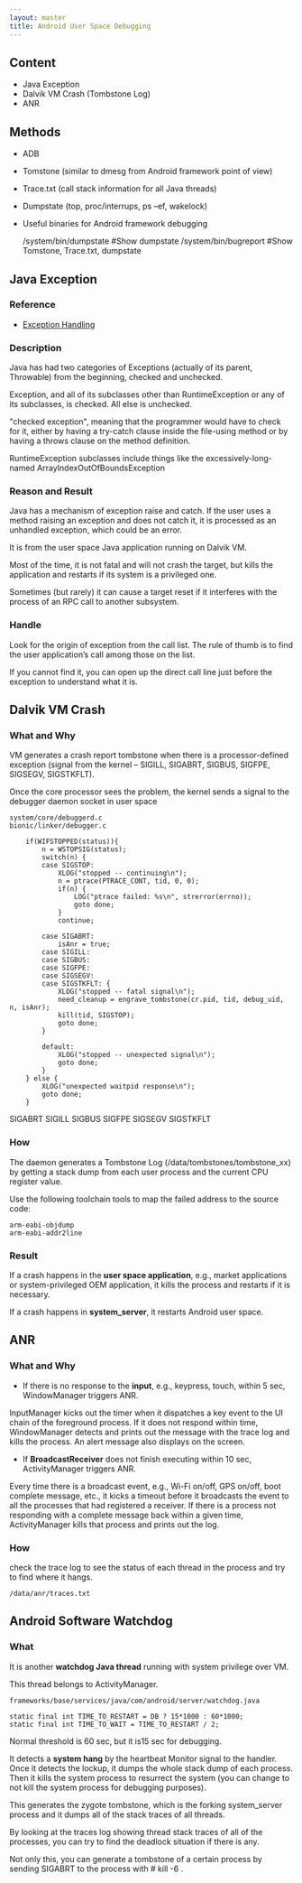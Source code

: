```yaml
---
layout: master
title: Android User Space Debugging
---
```


## Content

- Java Exception
- Dalvik VM Crash (Tombstone Log)
- ANR

## Methods

- ADB
- Tomstone (similar to dmesg from Android framework point of view)
- Trace.txt (call stack information for all Java threads)
- Dumpstate (top, proc/interrups, ps –ef, wakelock)
- Useful binaries for Android framework debugging

    /system/bin/dumpstate #Show dumpstate
    /system/bin/bugreport #Show Tomstone, Trace.txt, dumpstate

## Java Exception

### Reference

* [Exception Handling](http://androidcookbook.com/Recipe.seam;jsessionid=5424397F3130CE7769FF47DD67742911?recipeId=75&recipeFrom=ViewTOC)
 
### Description

Java has had two categories of Exceptions (actually of its parent, Throwable) from the beginning, checked and unchecked.

Exception, and all of its subclasses other than RuntimeException or any of its subclasses, is checked. All else is unchecked.

"checked exception", meaning that the programmer would have to check for it, either by having a try-catch clause inside the file-using method or by having a throws clause on the method definition. 

RuntimeException subclasses include things like the excessively-long-named ArrayIndexOutOfBoundsException


### Reason and Result

Java has a mechanism of exception raise and catch. If the user uses a method raising an exception and does not catch it, it is processed as an unhandled exception, which could be an error.

It is from the user space Java application running on Dalvik VM.

Most of the time, it is not fatal and will not crash the target, but kills the application and restarts if its system is a privileged one.

Sometimes (but rarely) it can cause a target reset if it interferes with the process of an RPC call to another subsystem.

### Handle

Look for the origin of exception from the call list. The rule of thumb is to find the user application’s call among those on the list.

If you cannot find it, you can open up the direct call line just before the exception to understand what it is.


## Dalvik VM Crash

### What and Why

VM generates a crash report tombstone when there is a processor-defined exception (signal from the kernel – SIGILL, SIGABRT, SIGBUS, SIGFPE, SIGSEGV, SIGSTKFLT).

Once the core processor sees the problem, the kernel sends a signal to the debugger daemon socket in user space 

    system/core/debuggerd.c 
    bionic/linker/debugger.c

        if(WIFSTOPPED(status)){
            n = WSTOPSIG(status);
            switch(n) {
            case SIGSTOP:
                XLOG("stopped -- continuing\n");
                n = ptrace(PTRACE_CONT, tid, 0, 0);
                if(n) {
                    LOG("ptrace failed: %s\n", strerror(errno));
                    goto done;
                }
                continue;

            case SIGABRT:
                isAnr = true;
            case SIGILL:
            case SIGBUS:
            case SIGFPE:
            case SIGSEGV:
            case SIGSTKFLT: {
                XLOG("stopped -- fatal signal\n");
                need_cleanup = engrave_tombstone(cr.pid, tid, debug_uid, n, isAnr);
                kill(tid, SIGSTOP);
                goto done;
            }

            default:
                XLOG("stopped -- unexpected signal\n");
                goto done;
            }
        } else {
            XLOG("unexpected waitpid response\n");
            goto done;
        }

SIGABRT
SIGILL
SIGBUS
SIGFPE
SIGSEGV
SIGSTKFLT


### How

The daemon generates a Tombstone Log (/data/tombstones/tombstone_xx) by getting a stack dump from each user process and the current CPU register value.

Use the following toolchain tools to map the failed address to the source code:

    arm-eabi-objdump
    arm-eabi-addr2line


### Result

If a crash happens in the **user space application**, e.g., market applications or system-privileged OEM application, it kills the process and restarts if it is necessary.

If a crash happens in **system_server**, it restarts Android user space.

## ANR

### What and Why


- If there is no response to the **input**, e.g., keypress, touch, within 5 sec, WindowManager triggers ANR.

InputManager kicks out the timer when it dispatches a key event to the UI chain of the foreground process. If it does not respond within time, WindowManager detects and prints out the message with the trace log and kills the process. An alert message also displays on the screen.

- If **BroadcastReceiver** does not finish executing within 10 sec, ActivityManager triggers ANR.

Every time there is a broadcast event, e.g., Wi-Fi on/off, GPS on/off, boot complete message, etc., it kicks a timeout before it broadcasts the event to all the processes that had registered a receiver. If there is a process not responding with a complete message back within a given time, ActivityManager kills that process and prints out the log.

### How

check the trace log to see the status of each thread in the process and try to find where it hangs.

    /data/anr/traces.txt

## Android Software Watchdog

### What

It is another **watchdog Java thread** running with system privilege over VM.

This thread belongs to ActivityManager.

    frameworks/base/services/java/com/android/server/watchdog.java

    static final int TIME_TO_RESTART = DB ? 15*1000 : 60*1000;
    static final int TIME_TO_WAIT = TIME_TO_RESTART / 2;

Normal threshold is 60 sec, but it is15 sec for debugging.

It detects a **system hang** by the heartbeat Monitor signal to the handler. Once it detects the lockup, it dumps the whole stack dump of each process. Then it kills the system process to resurrect the system (you can change to not kill the system process for debugging purposes).

This generates the zygote tombstone, which is the forking system_server process and it dumps all of the stack traces of all threads.

By looking at the traces log showing thread stack traces of all of the processes, you can try to find the deadlock situation if there is any.

Not only this, you can generate a tombstone of a certain process by sending SIGABRT to the process with # kill -6 <pid>.


